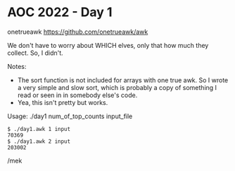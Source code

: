 # AOC 2022 - Day 1
onetrueawk https://github.com/onetrueawk/awk

We don't have to worry about WHICH elves, only that how much 
they collect. So, I didn't. 

Notes:
 * The sort function is not included for arrays with one true awk. So I wrote a very simple and slow sort, which is probably a copy of something I read or seen in in somebody else's code. 
 * Yea, this isn't pretty but works. 

Usage:
  ./day1 num_of_top_counts input_file

```
$ ./day1.awk 1 input 
70369
$ ./day1.awk 2 input 
203002
```
/mek
